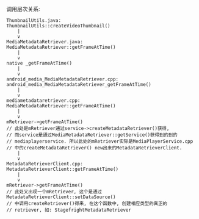 <!---title:-->
<!---keywords:-->
<!---date:2014.03.05; modification:2014.03.05-->

调用层次关系:

    ThumbnailUtils.java:
    ThumbnailUtils::createVideoThumbnail()
        |
        v
    MediaMetadataRetriever.java:
    MediaMetadataRetriever::getFrameAtTime()
        |
        v
    native _getFrameAtTime()
        |
        v
    android_media_MediaMetadataRetriever.cpp:
    android_media_MediaMetadataRetriever_getFrameAtTime()
        |
        v
    mediametadataretriever.cpp:
    MediaMetadataRetriever::getFrameAtTime()
        |
        v
    mRetriever->getFrameAtTime()
    // 此处是mRetriever通过service->createMetadataRetriever()获得, 
    // 而service是通过MediaMetadataRetriever::getService()获得到的到的
    // mediaplayerservice. 所以此处的mRetriever实际是MediaPlayerService.cpp
    // 中的createMetadataRetriever() new出来的MetadataRetrieverClient.
        |
        v
    MetadataRetrieverClient.cpp:
    MetadataRetrieverClient::getFrameAtTime()
        |
        v
    mRetriever->getFrameAtTime()
    // 此处又出现一个mRetriever, 这个是通过MetadataRetrieverClient::setDataSource()
    // 中调用createRetriever()得来, 在这个函数中, 创建相应类型的真正的
    // retriever, 如: StagefrightMetadataRetriever


<!-- vim:set tw=0:-->
